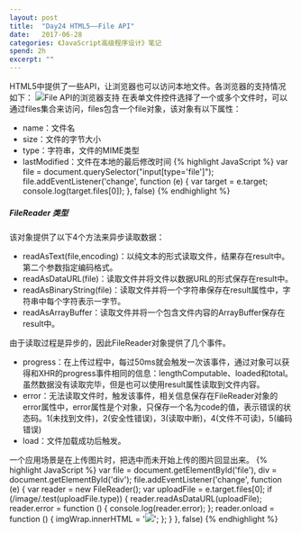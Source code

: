 ```yaml
---
layout: post
title:  "Day24 HTML5——File API"
date:   2017-06-28
categories: 《JavaScript高级程序设计》笔记
spend: 2h
excerpt: ""
---
```

HTML5中提供了一些API，让浏览器也可以访问本地文件。各浏览器的支持情况如下：
![File API的浏览器支持](http://navcd-1252873427.file.myqcloud.com/head_img/%E5%B1%8F%E5%B9%95%E5%BF%AB%E7%85%A7%202017-06-28%20%E4%B8%8B%E5%8D%885.25.57.png)
在表单文件控件选择了一个或多个文件时，可以通过files集合来访问，files包含一个file对象，该对象有以下属性：
* name：文件名
* size：文件的字节大小
* type：字符串，文件的MIME类型
* lastModified：文件在本地的最后修改时间
{% highlight JavaScript %}
    var file = document.querySelector("input[type='file']");
    file.addEventListener('change', function (e) {
        var target = e.target;
        console.log(target.files[0]);
    }, false)
{% endhighlight %}
##### FileReader 类型
该对象提供了以下4个方法来异步读取数据：
* readAsText(file,encoding)：以纯文本的形式读取文件，结果存在result中。第二个参数指定编码格式。
* readAsDataURL(file)：读取文件并将文件以数据URL的形式保存在result中。
* readAsBinaryString(file)：读取文件并将一个字符串保存在result属性中，字符串中每个字符表示一字节。
* readAsArrayBuffer：读取文件并将一个包含文件内容的ArrayBuffer保存在result中。

由于读取过程是异步的，因此FileReader对象提供了几个事件。
- progress：在上传过程中，每过50ms就会触发一次该事件，通过对象可以获得和XHR的progress事件相同的信息：lengthComputable、loaded和total。虽然数据没有读取完毕，但是也可以使用result属性读取到文件内容。
- error：无法读取文件时，触发该事件，相关信息保存在FileReader对象的error属性中，error属性是个对象，只保存一个名为code的值，表示错误的状态码。1(未找到文件)，2(安全性错误)，3(读取中断)，4(文件不可读)，5(编码错误)
- load：文件加载成功后触发。

一个应用场景是在上传图片时，把选中而未开始上传的图片回显出来。
{% highlight JavaScript %}
    var file = document.getElementById('file'),
        div = document.getElementById('div');
    file.addEventListener('change', function (e) {
        var reader = new FileReader();
        var uploadFile = e.target.files[0];
        if (/image/.test(uploadFile.type)) {
            reader.readAsDataURL(uploadFile);
            reader.error = function () {
                console.log(reader.error);
            };
            reader.onload = function () {
                imgWrap.innerHTML = '<img src="'+reader.result+'">';
            };
        }
    }, false)
{% endhighlight %}
